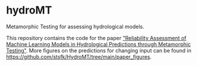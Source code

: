 # hydroMT
Metamorphic Testing for assessing hydrological models.

This repository contains the code for the paper ["Reliability Assessment of Machine Learning Models in Hydrological Predictions through Metamorphic Testing"](https://doi.org/10.1029/2020WR029471). More figures on the predictions for changing input can be found in https://github.com/stsfk/HydroMT/tree/main/paper_figures.
